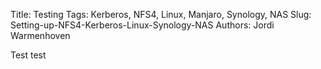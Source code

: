 Title: Testing
Tags: Kerberos, NFS4, Linux, Manjaro, Synology, NAS
Slug: Setting-up-NFS4-Kerberos-Linux-Synology-NAS
Authors: Jordi Warmenhoven

Test test
